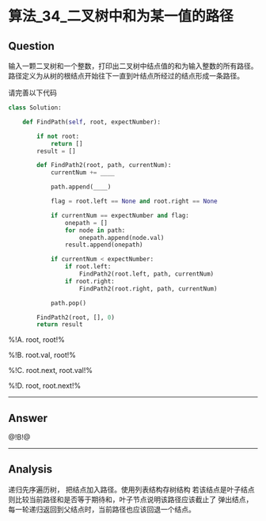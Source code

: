 # 算法_34_二叉树中和为某一值的路径


## Question
输入一颗二叉树和一个整数，打印出二叉树中结点值的和为输入整数的所有路径。
路径定义为从树的根结点开始往下一直到叶结点所经过的结点形成一条路径。

请完善以下代码

```python
class Solution:

    def FindPath(self, root, expectNumber):

        if not root:
            return []
        result = []

        def FindPath2(root, path, currentNum):
            currentNum += ____

            path.append(____)

            flag = root.left == None and root.right == None

            if currentNum == expectNumber and flag:
                onepath = []
                for node in path:
                    onepath.append(node.val)
                result.append(onepath)

            if currentNum < expectNumber:
                if root.left:
                    FindPath2(root.left, path, currentNum)
                if root.right:
                    FindPath2(root.right, path, currentNum)

            path.pop()

        FindPath2(root, [], 0)
        return result
```



%!A. root, root!%

%!B. root.val, root!%

%!C. root.next, root.val!%

%!D. root, root.next!%

----

## Answer
@!B!@

----

## Analysis

递归先序遍历树， 把结点加入路径。使用列表结构存树结构
若该结点是叶子结点则比较当前路径和是否等于期待和，叶子节点说明该路径应该截止了
弹出结点，每一轮递归返回到父结点时，当前路径也应该回退一个结点。